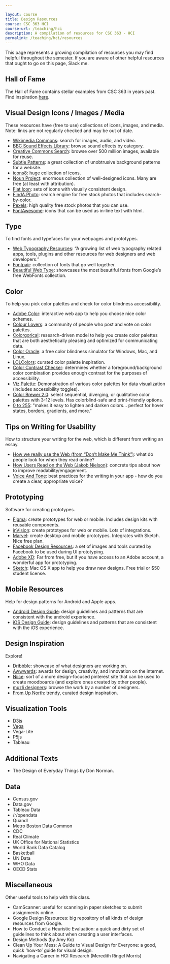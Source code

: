 ```yaml
---

layout: course
title: Design Resources
course: CSC 363 HCI
course-url: /teaching/hci
description: A compilation of resources for CSC 363 - HCI
permalink: /teaching/hci/resources
---
```


This page represents a growing compilation of resources you may find helpful throughout the semester. If you are aware of other helpful resources that ought to go on this page, Slack me.
## Hall of Fame
The Hall of Fame contains stellar examples from CSC 363 in years past. Find inspiration [here](/teaching/hci/hall-of-fame).


## Visual Design Icons / Images / Media
These resources have (free to use) collections of icons, images, and media. Note: links are not regularly checked and may be out of date.

* [Wikimedia Commons](https://commons.wikimedia.org/wiki/Main_Page): search for images, audio, and video.
* [BBC Sound Effects Library](https://sound-effects.bbcrewind.co.uk/): browse sound effects by category.
* [Creative Commons Search](https://search.creativecommons.org/): browse over 500 million images, available for reuse.
* [Subtle Patterns](http://subtlepatterns.com/): a great collection of unobtrusive background patterns for a website.
* [icons8](https://icons8.com/): huge collection of icons.
* [Noun Project](https://thenounproject.com/): enormous collection of well-designed icons. Many are free (at least with attribution).
* [Flat Icon](http://www.flaticon.com/): sets of icons with visually consistent design.
* [FindA.Photo](http://finda.photo/): search engine for free stock photos that includes search-by-color.
* [Pexels](https://www.pexels.com/): high quality free stock photos that you can use.
* [FontAwesome](https://fontawesome.com/): icons that can be used as in-line text with html.

## Type
To find fonts and typefaces for your webpages and prototypes.

* [Web Typography Resources](https://betterwebtype.com/web-typography-resources): “A growing list of web typography related apps, tools, plugins and other resources for web designers and web developers.”
* [Fontpair](http://fontpair.co/): collection of fonts that go well together.
* [Beautiful Web Type](https://beautifulwebtype.com/): showcases the most beautiful fonts from Google’s free WebFonts collection.

## Color
To help you pick color palettes and check for color blindness accessibility.
* [Adobe Color](https://color.adobe.com/create/color-wheel/): interactive web app to help you choose nice color schemes.
* [Colour Lovers](http://www.colourlovers.com/): a community of people who post and vote on color palettes.
* [Colorgorical](http://vrl.cs.brown.edu/color): research-driven model to help you create color palettes that are both aesthetically pleasing and optimized for communicating data.
* [Color Oracle](http://colororacle.org/): a free color blindness simulator for Windows, Mac, and Linux.
* [LOLColors](http://www.lolcolors.com/): curated color palette inspiration.
* [Color Contrast Checker](https://webaim.org/resources/contrastchecker/): determines whether a foreground/background color combination provides enough contrast for the purposes of accessibility.
* [Viz Palette](https://projects.susielu.com/viz-palette): Demonstration of various color palettes for data visualization (includes accessibility toggles).
* [Color Brewer 2.0](http://www.colorbrewer2.com/): select sequential, diverging, or qualitative color palettes with 3-12 levels. Has colorblind-safe and print-friendly options.
* [0 to 255](http://0to255.com/): "makes it easy to lighten and darken colors... perfect for hover states, borders, gradients, and more."

## Tips on Writing for Usability
How to structure your writing for the web, which is different from writing an essay.

* [How we really use the Web (from “Don’t Make Me Think”)](http://www.sensible.com/chapter.html): what do people look for when they read online?
* [How Users Read on the Web (Jakob Nielson)](https://www.nngroup.com/articles/how-users-read-on-the-web/): concrete tips about how to improve readability/engagement.
* [Voice And Tone](http://voiceandtone.com/): best practices for the writing in your app - how do you create a clear, appropriate voice?

## Prototyping
Software for creating prototypes.
* [Figma](https://www.figma.com/): create prototypes for web or mobile. Includes design kits with reusable components.
* [inVision](http://www.invisionapp.com/): create prototypes for web or mobile. Lots of integrations.
* [Marvel](https://marvelapp.com/): create desktop and mobile prototypes. Integrates with Sketch. Nice free plan.
* [Facebook Design Resources](http://facebook.github.io/design/): a set of images and tools curated by Facebook to be used during UI prototyping.
* [Adobe XD](https://www.adobe.com/products/xd.html): Far from free, but if you have access to an Adobe account, a wonderful app for prototyping.
* [Sketch](https://www.sketchapp.com/): Mac OS X app to help you draw new designs. Free trial or $50 student license.

## Mobile Resources
Help for design patterns for Android and Apple apps.
* [Android Design Guide](http://developer.android.com/design/index.html): design guidelines and patterns that are consistent with the android experience.
* [iOS Design Guide](https://developer.apple.com/library/ios/documentation/UserExperience/Conceptual/MobileHIG/): design guidelines and patterns that are consistent with the iOS experience.

## Design Inspiration
Explore!

* [Dribbble](https://dribbble.com/): showcase of what designers are working on.
* [Awwwards](http://www.awwwards.com/): awards for design, creativity, and innovation on the internet.
* [Niice](https://niice.co/): sort of a more design-focused pinterest site that can be used to create moodboards (and explore ones created by other people).
* [muzli designers](http://designers.muz.li/): browse the work by a number of designers.
* [From Up North](https://fromupnorth.com/): trendy, curated design inspiration.

## Visualization Tools
* [D3js](https://d3js.org/)
* [Vega](http://vega.github.io/)
* Vega-Lite
* P5js
* Tableau

## Additional Texts
* The Design of Everyday Things by Don Norman.

## Data
* Census.gov
* Data.gov
* Tableau Data
* /r/opendata
* Quandl
* Metro Boston Data Common
* CDC
* Real Climate
* UK Office for National Statistics
* World Bank Data Catalog
* Basketball
* UN Data
* WHO Data
* OECD Stats

## Miscellaneous
Other useful tools to help with this class.
* CamScanner: useful for scanning in paper sketches to submit assignments online.
* Google Design Resources: big repository of all kinds of design resources from Google.
* How to Conduct a Heuristic Evaluation: a quick and dirty set of guidelines to think about when creating a user interfaces.
* Design Methods (by Amy Ko)
* Clean Up Your Mess: A Guide to Visual Design for Everyone: a good, quick ‘how-to’ guide for visual design.
* Navigating a Career in HCI Research (Meredith Ringel Morris)
